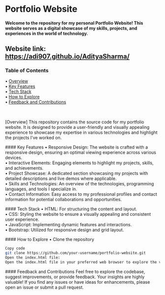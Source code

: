 # Portfolio Website
#### Welcome to the repository for my personal Portfolio Website! This website serves as a digital showcase of my skills, projects, and experiences in the world of technology.
## Website link: https://adi907.github.io/AdityaSharma/

### Table of Contents
• [Overview](#section-1) <br>
• [Key Features](#section-2) <br>
• [Tech Stack](#section-3)<br>
• [How to Explore](#section-4)<br>
• [Feedback and Contributions](#section-5)<br>
<br><br>

<a name="section-1"></a>[Overview]
This repository contains the source code for my portfolio website. It is designed to provide a user-friendly and visually appealing experience to showcase my expertise in various technologies and highlight the projects I've worked on.

<a name="section-2"></a>#### Key Features
• Responsive Design: The website is crafted with a responsive design, ensuring an optimal viewing experience across various devices.<br>
• Interactive Elements: Engaging elements to highlight my projects, skills, and achievements.<br>
• Project Showcase: A dedicated section showcasing my projects with detailed descriptions and live demos where applicable.<br>
• Skills and Technologies: An overview of the technologies, programming languages, and tools I specialize in.<br>
• Contact Information: Easy access to my professional profiles and contact information for potential collaborations and opportunities.<br>

<a name="section-3"></a>#### Tech Stack
• HTML: For structuring the content and layout.<br>
• CSS: Styling the website to ensure a visually appealing and consistent user experience.<br>
• JavaScript: Implementing dynamic features and interactions.<br>
• Bootstrap: Utilized for responsive design and grid layout.<br>

<a name="section-4">#### How to Explore
• Clone the repository

```bash
Copy code
git clone https://github.com/your-username/portfolio-website.git
Open the index.html file:
Open the index.html file in your preferred web browser to explore the various sections of the portfolio.
```

<a name="section-5">#### Feedback and Contributions
Feel free to explore the codebase, suggest improvements, or provide feedback. Your insights are highly valuable! If you find any issues or have ideas for enhancements, please open an issue or submit a pull request.
